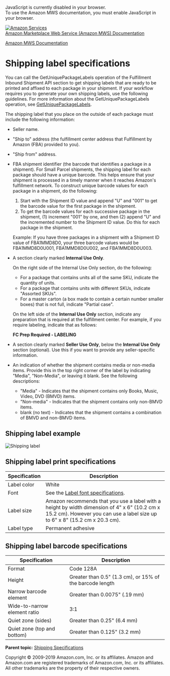 <div id="MWSDX_noscript">

JavaScript is currently disabled in your browser.  
To use the Amazon MWS documentation, you must enable JavaScript in your
browser.

</div>

<div id="MWSDX_divtop">

[![Amazon
Services](https://images-na.ssl-images-amazon.com/images/G/08/mwsportal/fr_FR/amazonservices.gif "Amazon Services")](http://services.amazon.fr)  
<span id="MWSDX_titlebar">[Amazon Marketplace Web Service (Amazon MWS)
Documentation](https://developer.amazonservices.fr/gp/mws/docs.html)</span>

</div>

<div id="MWSDX_divbottom">

<div id="MWSDX_divleft">

<div id="MWSDX_toc">

</div>

</div>

<div id="MWSDX_divright">

<div id="MWSDX_content">

<span id="MWSDX_breadcrumbs">[Amazon MWS
Documentation](https://developer.amazonservices.fr/gp/mws/docs.html)</span>

Shipping label specifications
=============================

<div class="body conbody">

You can call the <span
class="keyword apiname">GetUniquePackageLabels</span> operation of the
<span class="ph">Fulfillment Inbound Shipment API section</span> to get
shipping labels that are ready to be printed and affixed to each package
in your shipment. If your workflow requires you to generate your own
shipping labels, use the following guidelines. For more information
about the <span class="keyword apiname">GetUniquePackageLabels</span>
operation, see
<a href="../fba_inbound/FBAInbound_GetUniquePackageLabels.md" class="xref">GetUniquePackageLabels</a>.

The shipping label that you place on the outside of each package must
include the following information:

-   Seller name.

-   "Ship to" address (the fulfillment center address that <span
    class="ph">Fulfillment by Amazon (FBA)</span> provided to you).

-   "Ship from" address.

-   FBA shipment identifier (the barcode that identifies a package in a
    shipment). For <span class="ph">Small Parcel</span> shipments, the
    shipping label for each package should have a unique barcode. This
    helps ensure that your shipment is processed in a timely manner when
    it reaches <span class="ph">Amazon's fulfillment network</span>. To
    construct unique barcode values for each package in a shipment, do
    the following:

    1.  Start with the Shipment ID value and append "U" and "001" to get
        the barcode value for the first package in the shipment.
    2.  To get the barcode values for each successive package in the
        shipment, (1) increment "001" by one, and then (2) append "U"
        and the incremented number to the Shipment ID value. Do this for
        each package in the shipment.

    Example: If you have three packages in a shipment with a Shipment ID
    value of FBA1MMD8D0, your three barcode values would be
    FBA1MMD8D0U001, FBA1MMD8D0U002, and FBA1MMD8D0U003.

-   A section clearly marked **Internal Use Only**.

    On the right side of the Internal Use Only section, do the
    following:

    -   For a package that contains units all of the same SKU, indicate
        the quantity of units.
    -   For a package that contains units with different SKUs, indicate
        "Assorted SKUs".
    -   For a master carton (a box made to contain a certain number
        smaller boxes) that is not full, indicate "Partial case".

    On the left side of the **Internal Use Only** section, indicate any
    preparation that is required at the fulfillment center. For example,
    if you require labeling, indicate that as follows:

    **FC Prep Required - LABELING**

-   A section clearly marked **Seller Use Only**, below the **Internal
    Use Only** section (optional). Use this if you want to provide any
    seller-specific information.

-   An indication of whether the shipment contains media or non-media
    items. Provide this in the top right corner of the label by
    indicating "Media", "Non-Media", or leaving it blank. See the
    following descriptions:
    -   "Media" - Indicates that the shipment contains only Books,
        Music, Video, DVD (BMVD) items.
    -   "Non-media" - Indicates that the shipment contains only non-BMVD
        items.
    -   blank (no text) - Indicates that the shipment contains a
        combination of BMVD and non-BMVD items.

<div class="section">

Shipping label example
----------------------

<img src="ShippingLabel.png" class="image" alt="Shipping label" />

</div>

<div class="section">

Shipping label print specifications
-----------------------------------

<div class="tablenoborder">

| Specification | Description                                                                                                                                                                 |
|---------------|-----------------------------------------------------------------------------------------------------------------------------------------------------------------------------|
| Label color   | White                                                                                                                                                                       |
| Font          | See the <a href="FBAGuide_LabelFontSpec.md" class="xref">Label font specifications</a>.                                                                                   |
| Label size    | Amazon recommends that you use a label with a height by width dimension of 4" x 6" (10.2 cm x 15.2 cm). However you can use a label size up to 6" x 8" (15.2 cm x 20.3 cm). |
| Label type    | Permanent adhesive                                                                                                                                                          |

</div>

</div>

<div class="section">

Shipping label barcode specifications
-------------------------------------

<div class="tablenoborder">

| Specification                | Description                                              |
|------------------------------|----------------------------------------------------------|
| Format                       | Code 128A                                                |
| Height                       | Greater than 0.5" (1.3 cm), or 15% of the barcode length |
| Narrow barcode element       | Greater than 0.0075" (.19 mm)                            |
| Wide-to-narrow element ratio | 3:1                                                      |
| Quiet zone (sides)           | Greater than 0.25" (6.4 mm)                              |
| Quiet zone (top and bottom)  | Greater than 0.125" (3.2 mm)                             |

</div>

</div>

</div>

<div class="related-links">

<div class="familylinks">

<div class="parentlink">

**Parent topic:**
<a href="../fba_guide/FBAGuide_ShippingSpecs.md" class="link">Shipping Specifications</a>

</div>

</div>

</div>

<div id="MWSDX_footer">

Copyright © 2009-2019 Amazon.com, Inc. or its affiliates. Amazon and
Amazon.com are registered trademarks of Amazon.com, Inc. or its
affiliates. All other trademarks are the property of their respective
owners.

</div>

</div>

</div>

<div style="clear: both;">

</div>

</div>

